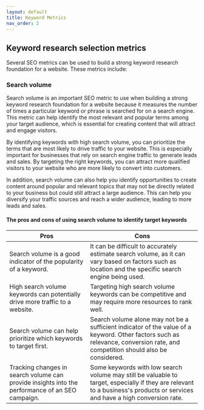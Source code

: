 ```yaml
---
layout: default
title: Keyword Metrics
nav_order: 2
---
```


## Keyword research selection metrics

Several SEO metrics can be used to build a strong keyword research foundation for a website. These metrics include:

### Search volume
Search volume is an important SEO metric to use when building a strong keyword research foundation for a website because it measures the number of times a particular keyword or phrase is searched for on a search engine. This metric can help identify the most relevant and popular terms among your target audience, which is essential for creating content that will attract and engage visitors.

By identifying keywords with high search volume, you can prioritize the terms that are most likely to drive traffic to your website. This is especially important for businesses that rely on search engine traffic to generate leads and sales. By targeting the right keywords, you can attract more qualified visitors to your website who are more likely to convert into customers.

In addition, search volume can also help you identify opportunities to create content around popular and relevant topics that may not be directly related to your business but could still attract a large audience. This can help you diversify your traffic sources and reach a wider audience, leading to more leads and sales.

#### The pros and cons of using search volume to identify target keywords

| Pros     | Cons |
| ----------- | ----------- |
| Search volume is a good indicator of the popularity of a keyword. | It can be difficult to accurately estimate search volume, as it can vary based on factors such as location and the specific search engine being used. |
| High search volume keywords can potentially drive more traffic to a website. | Targeting high search volume keywords can be competitive and may require more resources to rank well. |
| Search volume can help prioritize which keywords to target first. | Search volume alone may not be a sufficient indicator of the value of a keyword. Other factors such as relevance, conversion rate, and competition should also be considered. |
| Tracking changes in search volume can provide insights into the performance of an SEO campaign. | Some keywords with low search volume may still be valuable to target, especially if they are relevant to a business's products or services and have a high conversion rate. | 
